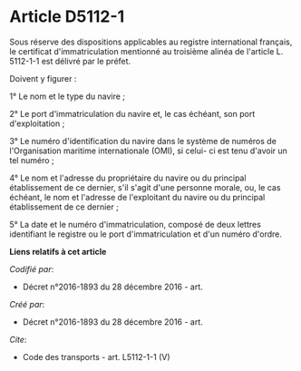 # Article D5112-1

Sous réserve des dispositions applicables au registre international français, le certificat d'immatriculation mentionné au
troisième alinéa de l'article L. 5112-1-1 est délivré par le préfet. 

Doivent y figurer : 

1° Le nom et le type du navire ; 

2° Le port d'immatriculation du navire et, le cas échéant, son port d'exploitation ; 

3° Le numéro d'identification du navire dans le système de numéros de l'Organisation maritime internationale (OMI), si celui-
ci est tenu d'avoir un tel numéro ; 

4° Le nom et l'adresse du propriétaire du navire ou du principal établissement de ce dernier, s'il s'agit d'une personne
morale, ou, le cas échéant, le nom et l'adresse de l'exploitant du navire ou du principal établissement de ce dernier ; 

5° La date et le numéro d'immatriculation, composé de deux lettres identifiant le registre ou le port d'immatriculation et
d'un numéro d'ordre.

**Liens relatifs à cet article**

_Codifié par_:

  - Décret n°2016-1893 du 28 décembre 2016 - art.

_Créé par_:

  - Décret n°2016-1893 du 28 décembre 2016 - art.

_Cite_:

  - Code des transports - art. L5112-1-1 (V)
